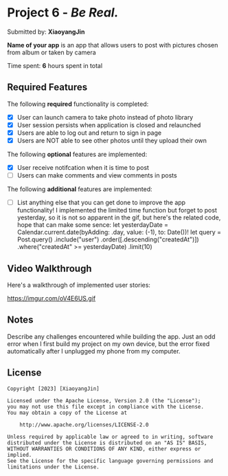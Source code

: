 # Project 6 - *Be Real.*

Submitted by: **XiaoyangJin**

**Name of your app** is an app that allows users to post with pictures chosen from album or taken by camera

Time spent: **6** hours spent in total

## Required Features

The following **required** functionality is completed:

- [x] User can launch camera to take photo instead of photo library
- [x] User session persists when application is closed and relaunched
- [x] Users are able to log out and return to sign in page
- [x] Users are NOT able to see other photos until they upload their own	
 
The following **optional** features are implemented:

- [x] User receive notifcation when it is time to post
- [ ] Users can make comments and view comments in posts	

The following **additional** features are implemented:

- [ ] List anything else that you can get done to improve the app functionality!
I implemented the limited time function but forget to post yesterday, so it is not so apparent in the gif, but here's the related code, hope that can make some sence:
        let yesterdayDate = Calendar.current.date(byAdding: .day, value: (-1), to: Date())!
        let query = Post.query()
            .include("user")
            .order([.descending("createdAt")])
            .where("createdAt" >= yesterdayDate)
            .limit(10)

## Video Walkthrough

Here's a walkthrough of implemented user stories:

https://imgur.com/oV4E6US.gif

## Notes

Describe any challenges encountered while building the app.
Just an odd error when I first build my project on my own device, but the error fixed automatically after I unplugged my phone from my computer.

## License

    Copyright [2023] [XiaoyangJin]

    Licensed under the Apache License, Version 2.0 (the "License");
    you may not use this file except in compliance with the License.
    You may obtain a copy of the License at

        http://www.apache.org/licenses/LICENSE-2.0

    Unless required by applicable law or agreed to in writing, software
    distributed under the License is distributed on an "AS IS" BASIS,
    WITHOUT WARRANTIES OR CONDITIONS OF ANY KIND, either express or implied.
    See the License for the specific language governing permissions and
    limitations under the License.
